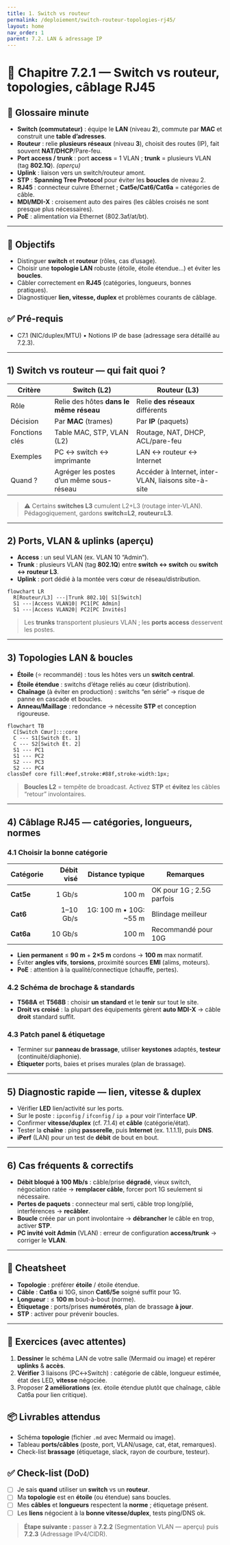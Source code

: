 ```yaml
---
title: 1. Switch vs routeur
permalink: /deploiement/switch-routeur-topologies-rj45/
layout: home
nav_order: 1
parent: 7.2. LAN & adressage IP
---
```


# 📘 Chapitre 7.2.1 — Switch vs routeur, topologies, câblage RJ45

## 📒 Glossaire minute
- **Switch (commutateur)** : équipe le **LAN** (niveau **2**), commute par **MAC** et construit une **table d’adresses**.
- **Routeur** : relie **plusieurs réseaux** (niveau **3**), choisit des routes (IP), fait souvent **NAT/DHCP**/Pare-feu.
- **Port access / trunk** : port **access** = 1 VLAN ; **trunk** = plusieurs VLAN (tag **802.1Q**). *(aperçu)*
- **Uplink** : liaison vers un switch/routeur amont.
- **STP** : **Spanning Tree Protocol** pour éviter les **boucles** de niveau 2.
- **RJ45** : connecteur cuivre Ethernet ; **Cat5e/Cat6/Cat6a** = catégories de câble.
- **MDI/MDI-X** : croisement auto des paires (les câbles croisés ne sont presque plus nécessaires).
- **PoE** : alimentation via Ethernet (802.3af/at/bt).

---

## 🎯 Objectifs
- Distinguer **switch** et **routeur** (rôles, cas d’usage).
- Choisir une **topologie LAN** robuste (étoile, étoile étendue…) et éviter les **boucles**.
- Câbler correctement en **RJ45** (catégories, longueurs, bonnes pratiques).
- Diagnostiquer **lien, vitesse, duplex** et problèmes courants de câblage.

## ✅ Pré-requis
- C7.1 (NIC/duplex/MTU) • Notions IP de base (adressage sera détaillé au 7.2.3).

---

## 1) Switch vs routeur — qui fait quoi ?

| Critère | **Switch (L2)** | **Routeur (L3)** |
|---|---|---|
| Rôle | Relie des hôtes **dans le même réseau** | Relie **des réseaux** différents |
| Décision | Par **MAC** (trames) | Par **IP** (paquets) |
| Fonctions clés | Table MAC, STP, VLAN (L2) | Routage, NAT, DHCP, ACL/pare-feu |
| Exemples | PC ↔ switch ↔ imprimante | LAN ↔ routeur ↔ Internet |
| Quand ? | Agréger les postes d’un même sous-réseau | Accéder à Internet, inter-VLAN, liaisons site-à-site |

> ⚠️ Certains **switches L3** cumulent L2+L3 (routage inter-VLAN). Pédagogiquement, gardons **switch=L2**, **routeur=L3**.

---

## 2) Ports, VLAN & uplinks (aperçu)
- **Access** : un seul VLAN (ex. VLAN 10 “Admin”).  
- **Trunk** : plusieurs VLAN (tag **802.1Q**) entre **switch ↔ switch** ou **switch ↔ routeur L3**.
- **Uplink** : port dédié à la montée vers cœur de réseau/distribution.

```mermaid
flowchart LR
  R[Routeur/L3] ---|Trunk 802.1Q| S1[Switch]
  S1 ---|Access VLAN10| PC1[PC Admin]
  S1 ---|Access VLAN20| PC2[PC Invités]
````

> Les **trunks** transportent plusieurs VLAN ; les **ports access** desservent les postes.

---

## 3) Topologies LAN & boucles

* **Étoile** (⭐ recommandé) : tous les hôtes vers un **switch central**.
* **Étoile étendue** : switchs d’étage reliés au cœur (distribution).
* **Chaînage** (à éviter en production) : switchs “en série” → risque de panne en cascade et boucles.
* **Anneau/Maillage** : redondance → nécessite **STP** et conception rigoureuse.

```mermaid
flowchart TB
  C[Switch Cœur]:::core
  C --- S1[Switch Ét. 1]
  C --- S2[Switch Ét. 2]
  S1 --- PC1
  S1 --- PC2
  S2 --- PC3
  S2 --- PC4
classDef core fill:#eef,stroke:#88f,stroke-width:1px;
```

> **Boucles L2** = tempête de broadcast. Activez **STP** et **évitez** les câbles “retour” involontaires.

---

## 4) Câblage RJ45 — catégories, longueurs, normes

### 4.1 Choisir la bonne catégorie

| Catégorie | Débit visé |        Distance typique | Remarques                 |
| --------- | ---------: | ----------------------: | ------------------------- |
| **Cat5e** |     1 Gb/s |                   100 m | OK pour 1G ; 2.5G parfois |
| **Cat6**  |  1–10 Gb/s | 1G: 100 m • 10G: \~55 m | Blindage meilleur         |
| **Cat6a** |    10 Gb/s |                   100 m | Recommandé pour 10G       |

* **Lien permanent** ≤ **90 m** + **2×5 m** cordons → **100 m** max normatif.
* Éviter **angles vifs**, **torsions**, proximité sources **EMI** (alims, moteurs).
* **PoE** : attention à la qualité/connectique (chauffe, pertes).

### 4.2 Schéma de brochage & standards

* **T568A** et **T568B** : choisir **un standard** et le **tenir** sur tout le site.
* **Droit vs croisé** : la plupart des équipements gèrent **auto MDI-X** → câble **droit** standard suffit.

### 4.3 Patch panel & étiquetage

* Terminer sur **panneau de brassage**, utiliser **keystones** adaptés, **testeur** (continuité/diaphonie).
* **Étiqueter** ports, baies et prises murales (plan de brassage).

---

## 5) Diagnostic rapide — lien, vitesse & duplex

* Vérifier **LED** lien/activité sur les ports.
* Sur le poste : `ipconfig` / `ifconfig` / `ip a` pour voir l’interface **UP**.
* Confirmer **vitesse/duplex** (cf. 7.1.4) et **câble** (catégorie/état).
* Tester la **chaîne** : ping **passerelle**, puis **Internet** (ex. 1.1.1.1), puis **DNS**.
* **iPerf** (LAN) pour un test de **débit** de bout en bout.

---

## 6) Cas fréquents & correctifs

* **Débit bloqué à 100 Mb/s** : câble/prise **dégradé**, vieux switch, négociation ratée → **remplacer câble**, forcer port 1G seulement si nécessaire.
* **Pertes de paquets** : connecteur mal serti, câble trop long/plié, interférences → **recâbler**.
* **Boucle** créée par un pont involontaire → **débrancher** le câble en trop, activer **STP**.
* **PC invité voit Admin** (VLAN) : erreur de configuration **access/trunk** → corriger le **VLAN**.

---

## 🔧 Cheatsheet

* **Topologie** : préférer **étoile** / étoile étendue.
* **Câble** : **Cat6a** si 10G, sinon **Cat6/5e** soigné suffit pour 1G.
* **Longueur** : ≤ **100 m** bout-à-bout (norme).
* **Étiquetage** : ports/prises **numérotés**, plan de brassage **à jour**.
* **STP** : activer pour prévenir boucles.

---

## 🧪 Exercices (avec attentes)

1. **Dessiner** le schéma LAN de votre salle (Mermaid ou image) et repérer **uplinks** & **accès**.
2. **Vérifier** 3 liaisons (PC↔Switch) : catégorie de câble, longueur estimée, état des LED, **vitesse** négociée.
3. Proposer **2 améliorations** (ex. étoile étendue plutôt que chaînage, câble Cat6a pour lien critique).

## 📦 Livrables attendus

* Schéma **topologie** (fichier `.md` avec Mermaid ou image).
* Tableau **ports/câbles** (poste, port, VLAN/usage, cat, état, remarques).
* Check-list **brassage** (étiquetage, slack, rayon de courbure, testeur).

## ✅ Check-list (DoD)

* [ ] Je sais **quand** utiliser un **switch** vs un **routeur**.
* [ ] Ma **topologie** est en **étoile** (ou étendue) sans boucles.
* [ ] Mes **câbles** et **longueurs** respectent la **norme** ; étiquetage présent.
* [ ] Les **liens** négocient à la **bonne vitesse/duplex**, tests ping/DNS ok.

> **Étape suivante :** passer à **7.2.2** (Segmentation VLAN — aperçu) puis **7.2.3** (Adressage IPv4/CIDR).

